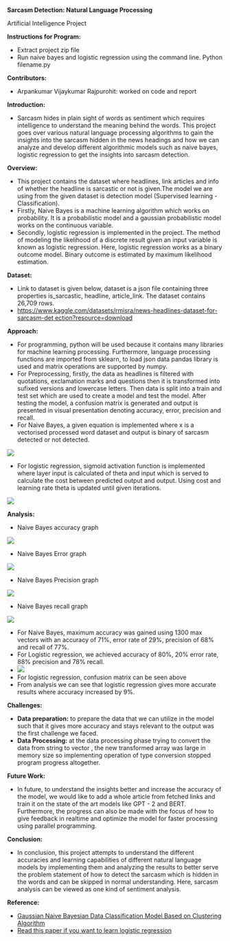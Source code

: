 **Sarcasm Detection: Natural Language Processing**

Artificial Intelligence Project

**Instructions for Program:**

- Extract project zip file
- Run naive bayes and logistic regression using the command line. Python filename.py

**Contributors:**

- Arpankumar Vijaykumar Rajpurohit: worked on code and report

**Introduction:**

- Sarcasm hides in plain sight of words as sentiment which requires intelligence to understand the meaning behind the words. This project goes over various natural language processing algorithms to gain the insights into the sarcasm hidden in the news headings and how we can analyze and develop different algorithmic models such as naive bayes, logistic regression to get the insights into sarcasm detection.

**Overview:**

- This project contains the dataset where headlines, link articles and info of whether the headline is sarcastic or not is given.The model we are using from the given dataset is detection model (Supervised learning - Classification).
- Firstly, Naive Bayes is a machine learning algorithm which works on probability. It is a probabilistic model and a gaussian probabilistic model works on the continuous variable.
- Secondly, logistic regression is implemented in the project. The method of modeling the likelihood of a discrete result given an input variable is known as logistic regression. Here, logistic regression works as a binary outcome model. Binary outcome is estimated by maximum likelihood estimation.

**Dataset:**

- Link to dataset is given below, dataset is a json file containing three properties is\_sarcastic, headline, article\_link. The dataset contains 26,709 rows.
- [https://www.kaggle.com/datasets/rmisra/news-headlines-dataset-for-sarcasm-det ection?resource=download](https://www.kaggle.com/datasets/rmisra/news-headlines-dataset-for-sarcasm-detection?resource=download)

**Approach:**

- For programming, python will be used because it contains many libraries for machine learning processing. Furthermore, language processing functions are imported from sklearn, to load json data pandas library is used and matrix operations are supported by numpy.
- For Preprocessing, firstly, the data as headlines is filtered with quotations, exclamation marks and questions then it is transformed into sufixed versions and lowercase letters. Then data is split into a train and test set which are used to create a model and test the model. After testing the model, a confusion matrix is generated and output is presented in visual presentation denoting accuracy, error, precision and recall.
- For Naive Bayes, a given equation is implemented where x is a vectorised processed word dataset and output is binary of sarcasm detected or not detected.

![](Aspose.Words.26fbadce-f98a-447b-a882-21ccef8b27d6.001.png)

- For logistic regression, sigmoid activation function is implemented where layer input is calculated of theta and input which is served to calculate the cost between predicted output and output. Using cost and learning rate theta is updated until given iterations.

![](Aspose.Words.26fbadce-f98a-447b-a882-21ccef8b27d6.002.png)

**Analysis:**

- Naive Bayes accuracy graph

![](Aspose.Words.26fbadce-f98a-447b-a882-21ccef8b27d6.003.png)

- Naive Bayes Error graph

![](Aspose.Words.26fbadce-f98a-447b-a882-21ccef8b27d6.004.png)

- Naive Bayes Precision graph

![](Aspose.Words.26fbadce-f98a-447b-a882-21ccef8b27d6.005.png)

- Naive Bayes recall graph

![](Aspose.Words.26fbadce-f98a-447b-a882-21ccef8b27d6.006.png)

- For Naive Bayes, maximum accuracy was gained using 1300 max vectors with an accuracy of 71%, error rate of 29%, precision of 68% and recall of 77%.
- For Logistic regression, we achieved accuracy of 80%, 20% error rate, 88% precision and 78% recall.
- ![](Aspose.Words.26fbadce-f98a-447b-a882-21ccef8b27d6.007.png)
- For logistic regression, confusion matrix can be seen above
- From analysis we can see that logistic regression gives more accurate results where accuracy increased by 9%.

**Challenges:**

- **Data preparation:** to prepare the data that we can utilize in the model such that it gives more accuracy and stays relevant to the output was the first challenge we faced.
- **Data Processing:** at the data processing phase trying to convert the data from string to vector , the new transformed array was large in memory size so implementing operation of type conversion stopped program progress altogether.

**Future Work:**

- In future, to understand the insights better and increase the accuracy of the model, we would like to add a whole article from fetched links and train it on the state of the art models like GPT - 2 and BERT. Furthermore, the progress can also be made with the focus of how to give feedback in realtime and optimize the model for faster processing using parallel programming.

**Conclusion:**

- In conclusion, this project attempts to understand the different accuracies and learning capabilities of different natural language models by implementing them and analyzing the results to better serve the problem statement of how to detect the sarcasm which is hidden in the words and can be skipped in normal understanding. Here, sarcasm analysis can be viewed as one kind of sentiment analysis.

**Reference:**

- [Gaussian Naive Bayesian Data Classification Model Based on Clustering Algorithm](https://www.atlantis-press.com/article/125913250.pdf)
- [Read this paper if you want to learn logistic regression](https://www.scielo.br/j/rsocp/a/RWjPthhKDYbFQYydbDr3MgH/?format=pdf&lang=en)
